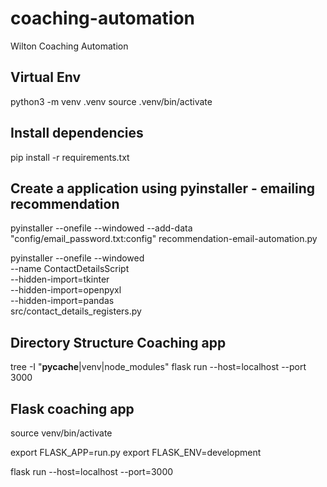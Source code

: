 # coaching-automation
Wilton Coaching Automation

## Virtual Env
python3 -m venv .venv
source .venv/bin/activate

## Install dependencies
pip install -r requirements.txt

## Create a application using pyinstaller - emailing recommendation
pyinstaller --onefile --windowed --add-data "config/email_password.txt:config" recommendation-email-automation.py

pyinstaller --onefile --windowed \
    --name ContactDetailsScript \
    --hidden-import=tkinter \
    --hidden-import=openpyxl \
    --hidden-import=pandas \
    src/contact_details_registers.py

## Directory Structure Coaching app
tree -I "__pycache__|venv|node_modules"
flask run --host=localhost --port 3000



## Flask coaching app
source venv/bin/activate

export FLASK_APP=run.py
export FLASK_ENV=development

flask run --host=localhost --port=3000

